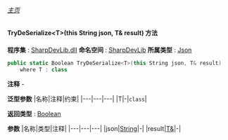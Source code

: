 ###### [主页](./Index.md "主页")
#### TryDeSerialize\<T\>(this String json, T& result) 方法
**程序集** : [SharpDevLib.dll](./SharpDevLib.assembly.md "SharpDevLib.dll")
**命名空间** : [SharpDevLib](./SharpDevLib.namespace.md "SharpDevLib")
**所属类型** : [Json](./SharpDevLib.Json.md "Json")
``` csharp
public static Boolean TryDeSerialize<T>(this String json, T& result)
    where T : class
```
**注释**
*-*

**泛型参数**
|名称|注释|约束|
|---|---|---|
|T|-|`class`|


**返回类型** : [Boolean](https://learn.microsoft.com/en-us/dotnet/api/system.boolean "Boolean")

**参数**
|名称|类型|注释|
|---|---|---|
|json|[String](https://learn.microsoft.com/en-us/dotnet/api/system.string "String")|-|
|result|[T&](https://learn.microsoft.com/en-us/dotnet/api/sharpdevlib.t& "T&")|-|

